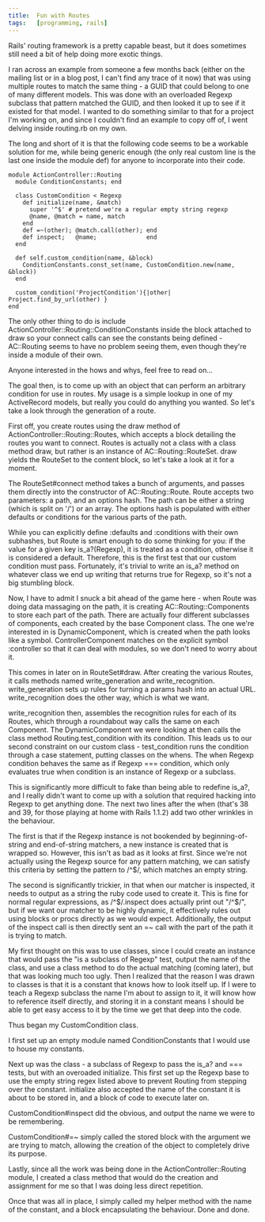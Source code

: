 ```yaml
---
title:  Fun with Routes
tags:   [programming, rails]
---
```


Rails' routing framework is a pretty capable beast, but it does sometimes still need a bit of help doing more exotic things.

I ran across an example from someone a few months back (either on the mailing list or in a blog post, I can't find any trace of it now) that was using multiple routes to match the same thing - a GUID that could belong to one of many different models. This was done with an overloaded Regexp subclass that pattern matched the GUID, and then looked it up to see if it existed for that model. I wanted to do something similar to that for a project I'm working on, and since I couldn't find an example to copy off of, I went delving inside routing.rb on my own.

The long and short of it is that the following code seems to be a workable solution for me, while being generic enough (the only real custom line is the last one inside the module def) for anyone to incorporate into their code.

    module ActionController::Routing
      module ConditionConstants; end

      class CustomCondition < Regexp
        def initialize(name, &match)
          super '^$' # pretend we're a regular empty string regexp
          @name, @match = name, match
        end
        def =~(other); @match.call(other); end
        def inspect;   @name;              end
      end

      def self.custom_condition(name, &block)
        ConditionConstants.const_set(name, CustomCondition.new(name, &block))
      end

      custom_condition('ProjectCondition'){|other| Project.find_by_url(other) }
    end

The only other thing to do is include ActionController::Routing::ConditionConstants inside the block attached to draw so your connect calls can see the constants being defined - AC::Routing seems to have no problem seeing them, even though they're inside a module of their own.

Anyone interested in the hows and whys, feel free to read on...


The goal then, is to come up with an object that can perform an arbitrary condition for use in routes. My usage is a simple lookup in one of my ActiveRecord models, but really you could do anything you wanted. So let's take a look through the generation of a route.

First off, you create routes using the draw method of ActionController::Routing::Routes, which accepts a block detailing the routes you want to connect. Routes is actually not a class with a class method draw, but rather is an instance of AC::Routing::RouteSet. draw yields the RouteSet to the content block, so let's take a look at it for a moment.

The RouteSet#connect method takes a bunch of arguments, and passes them directly into the constructor of AC::Routing::Route. Route accepts two parameters: a path, and an options hash. The path can be either a string (which is split on '/') or an array. The options hash is populated with either defaults or conditions for the various parts of the path.

While you can explicitly define :defaults and :conditions with their own subhashes, but Route is smart enough to do some thinking for you: if the value for a given key is\_a?(Regexp), it is treated as a condition, otherwise it is considered a default. Therefore, this is the first test that our custom condition must pass. Fortunately, it's trivial to write an is\_a? method on whatever class we end up writing that returns true for Regexp, so it's not a big stumbling block.

Now, I have to admit I snuck a bit ahead of the game here - when Route was doing data massaging on the path, it is creating AC::Routing::Components to store each part of the path. There are actually four different subclasses of components, each created by the base Component class. The one we're interested in is DynamicComponent, which is created when the path looks like a symbol. ControllerComponent matches on the explicit symbol :controller so that it can deal with modules, so we don't need to worry about it.

This comes in later on in RouteSet#draw. After creating the various Routes, it calls methods named write\_generation and write\_recognition. write\_generation sets up rules for turning a params hash into an actual URL. write\_recognition does the other way, which is what we want.

write\_recognition then, assembles the recognition rules for each of its Routes, which through a roundabout way calls the same on each Component. The DynamicComponent we were looking at then calls the class method Routing.test\_condition with its condition. This leads us to our second constraint on our custom class - test\_condition runs the condition through a case statement, putting classes on the whens. The when Regexp condition behaves the same as if Regexp === condition, which only evaluates true when condition is an instance of Regexp or a subclass.

This is significantly more difficult to fake than being able to redefine is\_a?, and I really didn't want to come up with a solution that required hacking into Regexp to get anything done. The next two lines after the when (that's 38 and 39, for those playing at home with Rails 1.1.2) add two other wrinkles in the behaviour.

The first is that if the Regexp instance is not bookended by beginning-of-string and end-of-string matchers, a new instance is created that is wrapped so. However, this isn't as bad as it looks at first. Since we're not actually using the Regexp source for any pattern matching, we can satisfy this criteria by setting the pattern to /^$/, which matches an empty string.

The second is significantly trickier, in that when our matcher is inspected, it needs to output as a string the ruby code used to create it. This is fine for normal regular expressions, as /^$/.inspect does actually print out "/^$/", but if we want our matcher to be highly dynamic, it effectively rules out using blocks or procs directly as we would expect. Additionally, the output of the inspect call is then directly sent an =~ call with the part of the path it is trying to match.

My first thought on this was to use classes, since I could create an instance that would pass the "is a subclass of Regexp" test, output the name of the class, and use a class method to do the actual matching (coming later), but that was looking much too ugly. Then I realized that the reason I was drawn to classes is that it is a constant that knows how to look itself up. If I were to teach a Regexp subclass the name I'm about to assign to it, it will know how to reference itself directly, and storing it in a constant means I should be able to get easy access to it by the time we get that deep into the code.

Thus began my CustomCondition class.

I first set up an empty module named ConditionConstants that I would use to house my constants.

Next up was the class - a subclass of Regexp to pass the is\_a? and === tests, but with an overoaded initialize. This first set up the Regexp base to use the empty string regex listed above to prevent Routing from stepping over the constant. initialize also accepted the name of the constant it is about to be stored in, and a block of code to execute later on.

CustomCondition#inspect did the obvious, and output the name we were to be remembering.

CustomCondition#=~ simply called the stored block with the argument we are trying to match, allowing the creation of the object to completely drive its purpose.

Lastly, since all the work was being done in the ActionController::Routing module, I created a class method that would do the creation and assignment for me so that I was doing less direct repetition.

Once that was all in place, I simply called my helper method with the name of the constant, and a block encapsulating the behaviour. Done and done.


